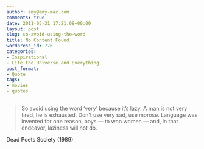 ```yaml
---
author: amy@amy-mac.com
comments: true
date: 2011-05-31 17:21:08+00:00
layout: post
slug: so-avoid-using-the-word
title: No Content Found
wordpress_id: 776
categories:
- Inspirational
- Life the Universe and Everything
post_format:
- Quote
tags:
- movies
- quotes
---
```


> So avoid using the word ‘very’ because it’s lazy. A man is not very tired, he is exhausted. Don’t use very sad, use morose. Language was invented for one reason, boys — to woo women — and, in that endeavor, laziness will not do.




Dead Poets Society (1989)
